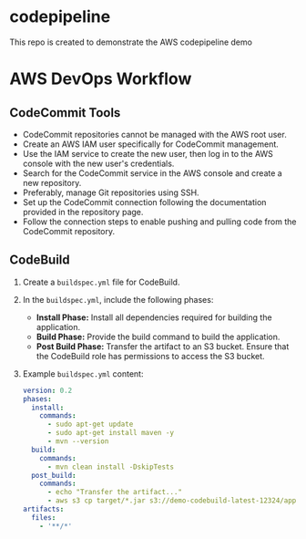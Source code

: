 # codepipeline
This repo is created to demonstrate the AWS codepipeline demo


# AWS DevOps Workflow

## CodeCommit Tools

- CodeCommit repositories cannot be managed with the AWS root user.
- Create an AWS IAM user specifically for CodeCommit management.
- Use the IAM service to create the new user, then log in to the AWS console with the new user's credentials.
- Search for the CodeCommit service in the AWS console and create a new repository.
- Preferably, manage Git repositories using SSH.
- Set up the CodeCommit connection following the documentation provided in the repository page.
- Follow the connection steps to enable pushing and pulling code from the CodeCommit repository.

## CodeBuild

1. Create a `buildspec.yml` file for CodeBuild.
2. In the `buildspec.yml`, include the following phases:
   - **Install Phase:** Install all dependencies required for building the application.
   - **Build Phase:** Provide the build command to build the application.
   - **Post Build Phase:** Transfer the artifact to an S3 bucket. Ensure that the CodeBuild role has permissions to access the S3 bucket.
3. Example `buildspec.yml` content:

   ```yaml
   version: 0.2
   phases:
     install:
       commands:
         - sudo apt-get update
         - sudo apt-get install maven -y
         - mvn --version
     build:
       commands:
         - mvn clean install -DskipTests
     post_build:
       commands:
         - echo "Transfer the artifact..."
         - aws s3 cp target/*.jar s3://demo-codebuild-latest-12324/app.jar
   artifacts:
     files:
       - '**/*'
